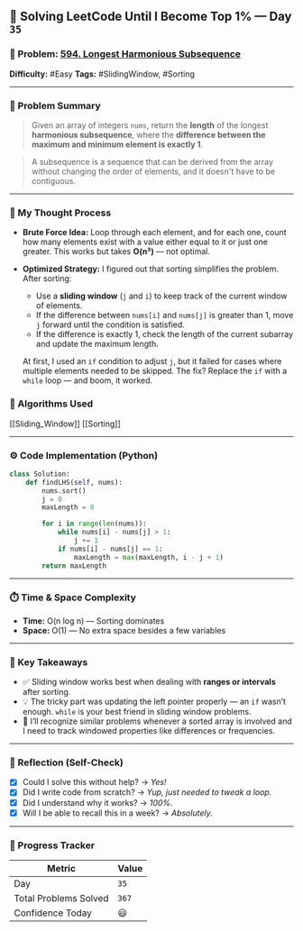 ## 🧠 Solving LeetCode Until I Become Top 1% — Day `35`

### 🔹 Problem: [594. Longest Harmonious Subsequence](https://leetcode.com/problems/longest-harmonious-subsequence/description/?envType=daily-question&envId=2025-06-30)

**Difficulty:** #Easy
**Tags:** #SlidingWindow, #Sorting

---

### 📝 Problem Summary

> Given an array of integers `nums`, return the **length** of the longest **harmonious subsequence**, where the **difference between the maximum and minimum element is exactly 1**.

> A subsequence is a sequence that can be derived from the array without changing the order of elements, and it doesn't have to be contiguous.

---

### 🧠 My Thought Process

- **Brute Force Idea:**
  Loop through each element, and for each one, count how many elements exist with a value either equal to it or just one greater. This works but takes **O(n²)** — not optimal.

- **Optimized Strategy:**
  I figured out that sorting simplifies the problem. After sorting:

  - Use a **sliding window** (`j` and `i`) to keep track of the current window of elements.
  - If the difference between `nums[i]` and `nums[j]` is greater than 1, move `j` forward until the condition is satisfied.
  - If the difference is exactly 1, check the length of the current subarray and update the maximum length.

  At first, I used an `if` condition to adjust `j`, but it failed for cases where multiple elements needed to be skipped. The fix? Replace the `if` with a `while` loop — and boom, it worked.

### 📝 Algorithms Used

[[Sliding_Window]] [[Sorting]]

---

### ⚙️ Code Implementation (Python)

```python
class Solution:
    def findLHS(self, nums):
        nums.sort()
        j = 0
        maxLength = 0

        for i in range(len(nums)):
            while nums[i] - nums[j] > 1:
                j += 1
            if nums[i] - nums[j] == 1:
                maxLength = max(maxLength, i - j + 1)
        return maxLength
```

---

### ⏱️ Time & Space Complexity

- **Time:** O(n log n) — Sorting dominates
- **Space:** O(1) — No extra space besides a few variables

---

### 🧩 Key Takeaways

- ✅ Sliding window works best when dealing with **ranges or intervals** after sorting.
- 💡 The tricky part was updating the left pointer properly — an `if` wasn’t enough. `while` is your best friend in sliding window problems.
- 💭 I’ll recognize similar problems whenever a sorted array is involved and I need to track windowed properties like differences or frequencies.

---

### 🔁 Reflection (Self-Check)

- [x] Could I solve this without help? → _Yes!_
- [x] Did I write code from scratch? → _Yup, just needed to tweak a loop._
- [x] Did I understand why it works? → _100%._
- [x] Will I be able to recall this in a week? → _Absolutely._

---

### 🚀 Progress Tracker

| Metric                | Value |
| --------------------- | ----- |
| Day                   | `35`  |
| Total Problems Solved | `367` |
| Confidence Today      | 😃    |
